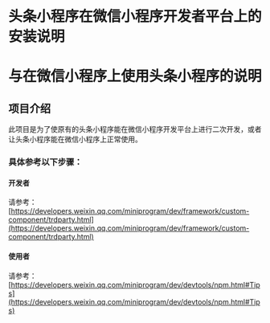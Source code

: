 # 头条小程序在微信小程序开发者平台上的安装说明  
# 与在微信小程序上使用头条小程序的说明

## 项目介绍  
此项目是为了使原有的头条小程序能在微信小程序开发平台上进行二次开发，或者让头条小程序能在微信小程序上正常使用。
### 具体参考以下步骤：
#### 开发者  
请参考：[https://developers.weixin.qq.com/miniprogram/dev/framework/custom-component/trdparty.html](https://developers.weixin.qq.com/miniprogram/dev/framework/custom-component/trdparty.html)
#### 使用者  
请参考：[https://developers.weixin.qq.com/miniprogram/dev/devtools/npm.html#Tips](https://developers.weixin.qq.com/miniprogram/dev/devtools/npm.html#Tips)
